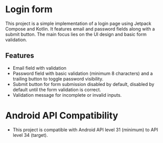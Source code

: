 # Login form

This project is a simple implementation of a login page using Jetpack Compose and Kotlin.
It features email and password fields along with a submit button. The main focus lies on the UI design and basic form validation.

## Features

- Email field with validation
- Password field with basic validation (minimum 8 characters) and a trailing button to toggle password visibility.
- Submit button for form submission disabled by default, disabled by default until the form validation is correct.
- Validation message for incomplete or invalid inputs.

# Android API Compatibility

- This project is compatible with Android API level 31 (minimum) to API level 34 (target).

